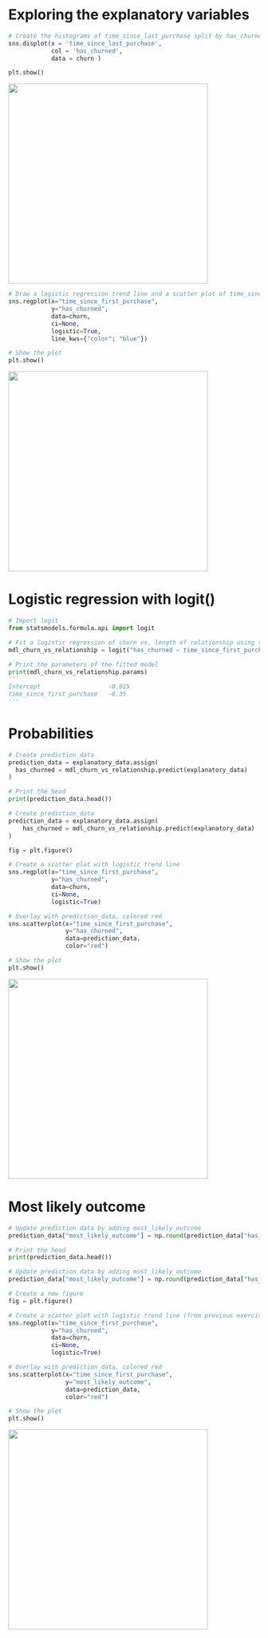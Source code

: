 # Exploring the explanatory variables
```py
# Create the histograms of time_since_last_purchase split by has_churned
sns.displot(x = 'time_since_last_purchase',
            col = 'has_churned',
            data = churn )

plt.show()
```
<img src="https://user-images.githubusercontent.com/51888893/211807354-a30be19d-5a92-4889-9e6e-9227773377d5.png" width=400px>

```py
# Draw a logistic regression trend line and a scatter plot of time_since_first_purchase vs. has_churned
sns.regplot(x="time_since_first_purchase",
            y="has_churned",
            data=churn,
            ci=None,
            logistic=True,
            line_kws={"color": "blue"})

# Show the plot
plt.show()
```
<img src="https://user-images.githubusercontent.com/51888893/211807763-b69e3c44-da41-4c4c-ae44-7d1f02637d76.png" width=400px>

# Logistic regression with logit()
```py
# Import logit
from statsmodels.formula.api import logit

# Fit a logistic regression of churn vs. length of relationship using the churn dataset
mdl_churn_vs_relationship = logit("has_churned ~ time_since_first_purchase", data= churn).fit()

# Print the parameters of the fitted model
print(mdl_churn_vs_relationship.params)
'''
Intercept                   -0.015
time_since_first_purchase   -0.35
'''
```
# Probabilities
```py
# Create prediction_data
prediction_data = explanatory_data.assign(
  has_churned = mdl_churn_vs_relationship.predict(explanatory_data)
)

# Print the head
print(prediction_data.head())
```
```py
# Create prediction_data
prediction_data = explanatory_data.assign(
    has_churned = mdl_churn_vs_relationship.predict(explanatory_data)
)

fig = plt.figure()

# Create a scatter plot with logistic trend line
sns.regplot(x="time_since_first_purchase",
            y="has_churned",
            data=churn,
            ci=None,
            logistic=True)

# Overlay with prediction_data, colored red
sns.scatterplot(x="time_since_first_purchase",
                y="has_churned",
                data=prediction_data,
                color="red")

# Show the plot
plt.show()
```
<img src="https://user-images.githubusercontent.com/51888893/211818062-4696cca6-564f-490c-b797-86a7b211bc4b.png" width=400px>

# Most likely outcome
```py
# Update prediction data by adding most_likely_outcome
prediction_data["most_likely_outcome"] = np.round(prediction_data["has_churned"])

# Print the head
print(prediction_data.head())
```
```py
# Update prediction data by adding most_likely_outcome
prediction_data["most_likely_outcome"] = np.round(prediction_data["has_churned"])

# Create a new figure
fig = plt.figure()

# Create a scatter plot with logistic trend line (from previous exercise)
sns.regplot(x="time_since_first_purchase",
            y="has_churned",
            data=churn,
            ci=None,
            logistic=True)

# Overlay with prediction_data, colored red
sns.scatterplot(x="time_since_first_purchase",
                y="most_likely_outcome",
                data=prediction_data,
                color="red")

# Show the plot
plt.show()
```
<img src="https://user-images.githubusercontent.com/51888893/211821042-648d9c84-885c-48fc-ad28-738587fc4d31.png" width=400px>


